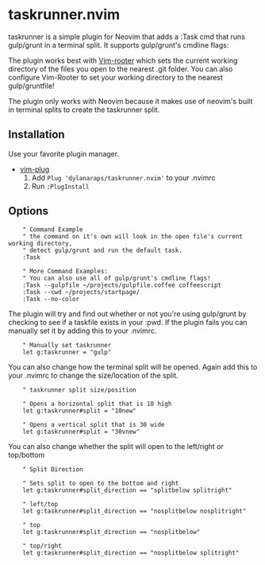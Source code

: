 # taskrunner.nvim

taskrunner is a simple plugin for Neovim that adds a :Task cmd that runs gulp/grunt in a terminal split. It supports gulp/grunt's cmdline flags:

The plugin works best with [Vim-rooter](https://github.com/airblade/vim-rooter) which sets the current working directory of the files you open to the nearest .git folder. You can also configure Vim-Rooter to set your working directory to the nearest gulp/gruntfile!

The plugin only works with Neovim because it makes use of neovim's built in terminal splits to create the taskrunner split.

## Installation

Use your favorite plugin manager.

- [vim-plug](https://github.com/junegunn/vim-plug)
  1. Add `Plug 'dylanaraps/taskrunner.nvim'` to your .nvimrc
  2. Run `:PlugInstall`

## Options

```vimL
	" Command Example
	" the command on it's own will look in the open file's current working directory,
	" detect gulp/grunt and run the default task.
	:Task

	" More Command Examples:
	" You can also use all of gulp/grunt's cmdline flags!
	:Task --gulpfile ~/projects/gulpfile.coffee coffeescript
	:Task --cwd ~/projects/startpage/
	:Task --no-color
```

The plugin will try and find out whether or not you're using gulp/grunt by checking to see if a taskfile exists in your :pwd. If the plugin fails you can manually set it by adding this to your .nvimrc.

```vimL
	" Manually set taskrunner
	let g:taskrunner = "gulp"
```

You can also change how the terminal split will be opened. Again add this to your .nvimrc to change the size/location of the split.

```vimL
	" taskrunner split size/position

	" Opens a horizontal split that is 10 high
	let g:taskrunner#split = "10new"

	" Opens a vertical split that is 30 wide
	let g:taskrunner#split = "30vnew"
```

You can also change whether the split will open to the left/right or top/bottom

```vimL
	" Split Direction

	" Sets split to open to the bottom and right
	let g:taskrunner#split_direction == "splitbelow splitright"

	" left/top
	let g:taskrunner#split_direction == "nosplitbelow nosplitright"

	" top
	let g:taskrunner#split_direction == "nosplitbelow"

	" top/right
	let g:taskrunner#split_direction == "nosplitbelow splitright"

```
